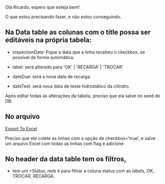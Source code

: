 Olá Ricardo, espero que esteja bem! 

O que estou precisando fazer, e não estou conseguindo. 

## Na Data table as colunas com o title possa ser editáveis na própria tabela:

 - inspectionDate: Fique a data que a linha recebeu o ckeckbox, se   possível de forma automática.

 - label: será alterado para 'OK' | 'RECARGA' | 'TROCAR'

 - dateDue: será a nova data de recarga.

 - dateTest: será nova data de teste hidrostático da cilindro.


Após editar todas as alterações da tabela, preciso que ela salve no seed do DB. 

## No arquivo 
<a href='/src/components/data-table/data-table-export-to-xls.tsx'>Export To Excel</a>

Preciso que ele colete as linhas com a opção de checkbox='true', e salve um arquivo Excel com todas as linhas com flag e adicione 

## No header da data table tem os filtros,

  - tem um +Status, nele é para filtrar a coluna status com as labels, OK, TROCAR, RECARGA.